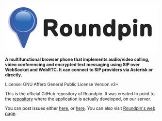 <p align="center"><img src="roundpin-logo.svg" alt="Roundpin Logo" /></p>

**A multifunctional browser phone that implements audio/video calling, video conferencing and encrypted text messaging using SIP over WebSocket and WebRTC. It can connect to SIP providers via Asterisk or directly.**

License: GNU Affero General Public License Version v3+

This is the official GitHub repository of Roundpin. It was created to point to the <a href="https://git.doublebastion.com/roundpin/" rel="noreferrer noopener" target="_blank">repository</a> where the application is actually developed, on our server.

You can post issues either <a href="https://github.com/DoubleBastionAdmin/roundpin/issues" rel="noreferrer noopener" target="_blank">here</a>, or <a href="https://git.doublebastion.com/roundpin/issues/develop" rel="noreferrer noopener" target="_blank">here</a>. You can also visit <a href="https://www.doublebastion.com/roundpin/" rel="noreferrer noopener" target="_blank">Roundpin's web page</a>.
